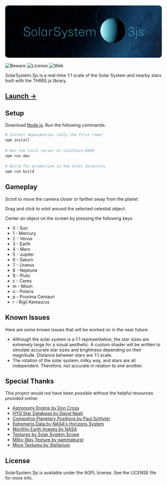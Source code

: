 ![Alt text](.readme/solarsystem_3js.png?raw=true  "SolarSystem.js")

![Beware](https://img.shields.io/badge/beware-educational_🧠-red)
![License](https://img.shields.io/badge/license-AGPL-blue)
![Web](https://img.shields.io/badge/Web-THREE.js-lightgreen)

SolarSystem.3js is a real-time 1:1 scale of the Solar System and nearby stars built with the THREE.js library. 

## [Launch →](https://fatih.bal.soy/apps/solar-system-3js)

## Setup
Download [Node.js](https://nodejs.org/en/download/).
Run the following commands:

``` bash
# Install dependencies (only the first time)
npm install

# Run the local server at localhost:8080
npm run dev

# Build for production in the dist/ directory
npm run build
```

## Gameplay

Scroll to move the camera closer or farther away from the planet.

Drag and click to orbit around the selected celestial object.

Center an object on the screen by pressing the following keys: 

* 0 - Sun
* 1 - Mercury
* 2 - Venus
* 3 - Earth
* 4 - Mars
* 5 - Jupiter
* 6 - Saturn
* 7 - Uranus
* 8 - Neptune
* 9 - Pluto
* c - Ceres
* m - Moon
* o - Polaris 
* p - Proxima Centauri
* r - Rigil Kentaurus

## Known Issues

Here are some known issues that will be worked on in the near future:

* Although the solar system is a 1:1 representation, the star sizes are extremely large for a visual aesthetic. A custom shader will be written to simulate accurate star sizes and brightness depending on their magnitude. Distance between stars are 1:1 scale.
* The rotation of the solar system, milky way, and stars are all independent. Therefore, not accurate in relation to one another.

## Special Thanks

This project would not have been possible without the helpful resources provided online:

* [Astronomy Engine by Don Cross](https://github.com/cosinekitty/astronomy)
* [HYG Star Database by David Nash](https://github.com/astronexus/HYG-Database)
* [Computing Planetary Positions by Paul Schlyter](https://www.stjarnhimlen.se/comp/tutorial.html)
* [Ephemeris Data by NASA's Horizons System](https://ssd.jpl.nasa.gov/horizons/app.html#/)
* [Monthly Earth Images by NASA](https://visibleearth.nasa.gov/collection/1484/blue-marble)
* [Textures by Solar System Scope](https://www.solarsystemscope.com/textures/)
* [Milky Way Texture by gammaburst](https://sourceforge.net/p/stellarium/discussion/278769/thread/00fea5e1/#0f6d/ffb1/d1f9/b21b/8d00)
* [More Textures by Stellarium](https://github.com/Stellarium/stellarium)

## License

SolarSystem.3js is available under the AGPL license. See the LICENSE file for more info.